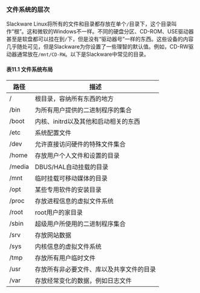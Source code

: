 ### 文件系统的层次

Slackware Linux将所有的文件和目录都存放在单个`/`目录下，这个目录叫作“根”。这和微软的Windows不一样。不同的硬盘分区、CD-ROM、USE驱动器甚至是软盘都可以挂在到`/`下，但是没有“驱动器号”一样的东西。这些设备的内容几乎随处可见，但是Slackware为你设置了一些理智的默认值。例如，CD-RW驱动器通常放在`/mnt/CD-RW`。以下是Slackware中常见的目录。

#### 表11.1 文件系统布局

| 路径 | 描述  |
| ---| ---  |
| / | 根目录，容纳所有东西的地方 |
| /bin | 为所有用户提供的二进制程序的集合 |
| /boot | 内核、initrd以及其他和启动相关的东西 |
| /etc | 系统配置文件 |
| /dev | 允许直接访问硬件的特殊文件集合 |
| /home | 存放用户个人文件和设置的目录 |
| /media | DBUS/HAL自动挂载的目录 |
| /mnt | 临时挂载可移动媒体的目录 |
| /opt | 某些专用软件的安装目录 |
| /proc | 存放进程信息的虚拟文件系统 |
| /root | root用户的家目录 |
| /sbin | 超级用户所使用的二进制程序集合 |
| /srv | 存放网站数据 |
| /sys | 内核信息的虚拟文件系统 |
| /tmp | 存放所有用户临时文件 |
| /usr | 存放所有非必要文件、库以及共享文件的目录 |
| /var | 存放经常变化的数据，例如日志文件 |

